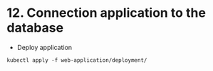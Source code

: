 # 12. Connection application to the database

* Deploy application
```
kubectl apply -f web-application/deployment/
```

